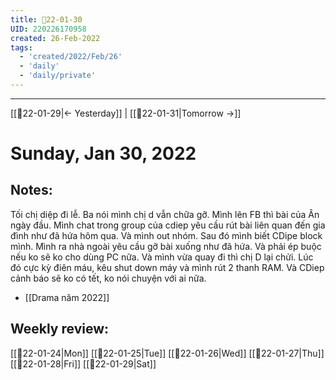```yaml
---
title: 📝22-01-30
UID: 220226170958
created: 26-Feb-2022
tags:
  - 'created/2022/Feb/26'
  - 'daily'
  - 'daily/private'
---
```

---
[[📝22-01-29|<- Yesterday]] | [[📝22-01-31|Tomorrow ->]]
# Sunday, Jan 30, 2022

## Notes:
Tối chị diệp đi lễ. Ba nói mình chị d vẫn chữa gỡ. Mình lên FB thì bài của Ân ngày đầu. Mình chat trong group của cdiep yêu cầu rút bài liên quan đến gia đình như đã hứa hôm qua. Và mình out nhóm. Sau đó mình biết CDipe block mình. Mình ra nhà ngoài yêu cầu gỡ bài xuống như đã hứa. Và phải ép buộc nếu ko sẽ ko cho dùng PC nữa. Và mình vừa quay đi thì chị D lại chửi. Lúc đó cực kỳ điên máu, kêu shut down máy và mình rút 2 thanh RAM. Và CDiep cảnh báo sẽ ko có tết, ko nói chuyện với ai nữa.

- [[Drama năm 2022]]

## Weekly review:
[[📝22-01-24|Mon]]
[[📝22-01-25|Tue]]
[[📝22-01-26|Wed]]
[[📝22-01-27|Thu]]
[[📝22-01-28|Fri]]
[[📝22-01-29|Sat]]
